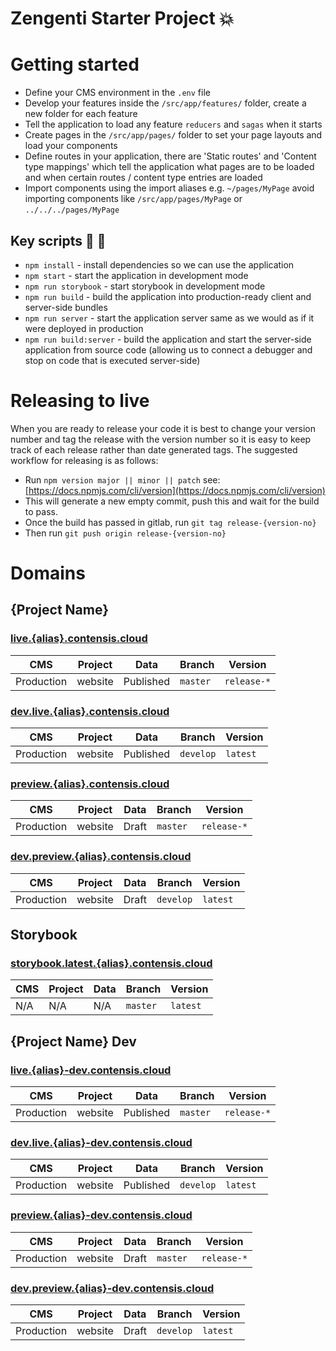 # Zengenti Starter Project :boom:

# Getting started

- Define your CMS environment in the `.env` file
- Develop your features inside the `/src/app/features/` folder, create a new folder for each feature
- Tell the application to load any feature `reducers` and `sagas` when it starts
- Create pages in the `/src/app/pages/` folder to set your page layouts and load your components
- Define routes in your application, there are 'Static routes' and 'Content type mappings' which tell the application what pages are to be loaded and when certain routes / content type entries are loaded
- Import components using the import aliases e.g. `~/pages/MyPage` avoid importing components like `/src/app/pages/MyPage` or `../../../pages/MyPage`


## Key scripts :vertical_traffic_light: :page_with_curl:

- `npm install` - install dependencies so we can use the application
- `npm start` - start the application in development mode
- `npm run storybook` - start storybook in development mode
- `npm run build` - build the application into production-ready client and server-side bundles
- `npm run server` - start the application server same as we would as if it were deployed in production
- `npm run build:server` - build the application and start the server-side application from source code (allowing us to connect a debugger and stop on code that is executed server-side)


# Releasing to live

When you are ready to release your code it is best to change your version number and tag the release with the version number so it is easy to keep track of each release rather than date generated tags. The suggested workflow for releasing is as follows:

- Run `npm version major || minor || patch` see: [https://docs.npmjs.com/cli/version](https://docs.npmjs.com/cli/version)
- This will generate a new empty commit, push this and wait for the build to pass.
- Once the build has passed in gitlab, run `git tag release-{version-no}` 
- Then run `git push origin release-{version-no}`

# Domains

## {Project Name}

### [live.{alias}.contensis.cloud](http://live.{alias}.contensis.cloud)

| CMS        | Project | Data      | Branch   | Version     |
| ---------- | ------- | --------- | -------- | ----------- |
| Production | website | Published | `master` | `release-*` |


### [dev.live.{alias}.contensis.cloud](http://dev.live.{alias}.contensis.cloud)

| CMS        | Project | Data      | Branch    | Version  |
| ---------- | ------- | --------- | --------- | -------- |
| Production | website | Published | `develop` | `latest` |

### [preview.{alias}.contensis.cloud](http://preview.{alias}.contensis.cloud)

| CMS        | Project | Data  | Branch   | Version     |
| ---------- | ------- | ----- | -------- | ----------- |
| Production | website | Draft | `master` | `release-*` |


### [dev.preview.{alias}.contensis.cloud](http://dev.preview.{alias}.contensis.cloud)

| CMS        | Project | Data  | Branch    | Version  |
| ---------- | ------- | ----- | --------- | -------- |
| Production | website | Draft | `develop` | `latest` |

## Storybook

### [storybook.latest.{alias}.contensis.cloud](http://storybook.latest.{alias}.contensis.cloud)

| CMS | Project | Data | Branch   | Version  |
| --- | ------- | ---- | -------- | -------- |
| N/A | N/A     | N/A  | `master` | `latest` |

## {Project Name} Dev

### [live.{alias}-dev.contensis.cloud](http://live.{alias}-dev.contensis.cloud)

| CMS        | Project | Data      | Branch   | Version     |
| ---------- | ------- | --------- | -------- | ----------- |
| Production | website | Published | `master` | `release-*` |


### [dev.live.{alias}-dev.contensis.cloud](http://dev.live.{alias}-dev.contensis.cloud)

| CMS        | Project | Data      | Branch    | Version  |
| ---------- | ------- | --------- | --------- | -------- |
| Production | website | Published | `develop` | `latest` |

### [preview.{alias}-dev.contensis.cloud](http://preview.{alias}-dev.contensis.cloud)

| CMS        | Project | Data  | Branch   | Version     |
| ---------- | ------- | ----- | -------- | ----------- |
| Production | website | Draft | `master` | `release-*` |


### [dev.preview.{alias}-dev.contensis.cloud](http://dev.preview.{alias}-dev.contensis.cloud)

| CMS        | Project | Data  | Branch    | Version  |
| ---------- | ------- | ----- | --------- | -------- |
| Production | website | Draft | `develop` | `latest` |
